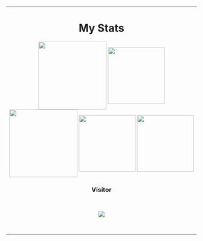 <div align="center">
  




-----
<h1 align="center" color="#FF8706">My Stats
</h1>

  <img position="absolute" align="center" height="180em" src="https://github-readme-stats-eight-theta.vercel.app/api?username=andre-rupied&show_icons=true&theme=react&include_all_commits=true&locale=fr"/>

  <img position="absolute"  align="center" height="150em" src="https://github-readme-stats-eight-theta.vercel.app/api/top-langs/?username=andre-rupied&layout=compact&langs_count=8&theme=react&locale=fr"/>

  <img position="absolute" align="center" height="180em" src="http://github-readme-streak-stats.herokuapp.com?user=andre-rupied&theme=onedark_duo&date_format=j%20M%5B%20Y%5D"/>

  <img position="absolute"  align="center" height="150em" src="https://github-profile-summary-cards.vercel.app/api/cards/profile-details?username=andre-rupied&theme=tokyonight"/>

  <img position="absolute"  align="center" height="150em" src="http://github-profile-summary-cards.vercel.app/api/cards/productive-time?username=andre-rupied&theme=tokyonight&utcOffset=8"/>


### <p>Visitor</p>

<br>

<p align="center">

  <img src="https://profile-counter.glitch.me/andre-rupied/count.svg" />

</p>

<br>

-----

</div>
